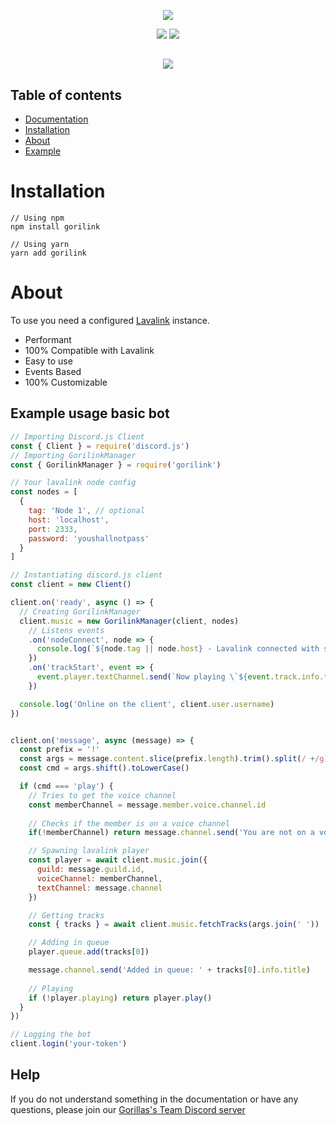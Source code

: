 <p align="center">
  <img src="https://i.imgur.com/U4niq5L.png" />
</p>
<p align="center">
  <a href="LICENSE.md"><img src="https://badgen.net/github/license/amio/badgen-service" /></a>
  <a href="https://www.npmjs.com/package/gorilink"><img src="https://badgen.net/npm/v/gorilink"></a>
</p>

## 

<p align="center">
  <a href="https://nodei.co/npm/gorilink/"><img src="https://nodei.co/npm/gorilink.png?downloads=true&downloadRank=true&stars=true"></a>
</p>

## Table of contents

- [Documentation](https://gorillas-team.github.io/Gorilink/)
- [Installation](#installation)
- [About](#about)
- [Example](#example-usage-basic-bot)

# Installation
```
// Using npm
npm install gorilink

// Using yarn
yarn add gorilink
```

# About
To use you need a configured [Lavalink](https://github.com/Frederikam/Lavalink) instance.

- Performant
- 100% Compatible with Lavalink
- Easy to use
- Events Based
- 100% Customizable

## Example usage basic bot
```javascript
// Importing Discord.js Client
const { Client } = require('discord.js')
// Importing GorilinkManager
const { GorilinkManager } = require('gorilink')

// Your lavalink node config
const nodes = [
  {
    tag: 'Node 1', // optional
    host: 'localhost',
    port: 2333,
    password: 'youshallnotpass'
  }
]

// Instantiating discord.js client
const client = new Client()

client.on('ready', async () => {
  // Creating GorilinkManager
  client.music = new GorilinkManager(client, nodes)
    // Listens events
    .on('nodeConnect', node => {
      console.log(`${node.tag || node.host} - Lavalink connected with success.`)
    })
    .on('trackStart', event => {
      event.player.textChannel.send(`Now playing \`${event.track.info.title}\``)
    })

  console.log('Online on the client', client.user.username)
})


client.on('message', async (message) => {
  const prefix = '!'
  const args = message.content.slice(prefix.length).trim().split(/ +/g)
  const cmd = args.shift().toLowerCase()

  if (cmd === 'play') {
    // Tries to get the voice channel
    const memberChannel = message.member.voice.channel.id
    
    // Checks if the member is on a voice channel
    if(!memberChannel) return message.channel.send('You are not on a voice channel')

    // Spawning lavalink player
    const player = await client.music.join({
      guild: message.guild.id,
      voiceChannel: memberChannel,
      textChannel: message.channel
    })

    // Getting tracks
    const { tracks } = await client.music.fetchTracks(args.join(' '))

    // Adding in queue
    player.queue.add(tracks[0])

    message.channel.send('Added in queue: ' + tracks[0].info.title)
    
    // Playing
    if (!player.playing) return player.play()
  }
})

// Logging the bot
client.login('your-token')
```

## Help
If you do not understand something in the documentation or have any questions, please join our [Gorillas's Team Discord server](https://discord.gg/my3p2b)
